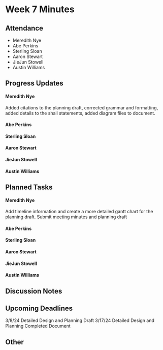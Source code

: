 # Week 7 Minutes

## Attendance
   - Meredith Nye
   - Abe Perkins
   - Sterling Sloan
   - Aaron Stewart
   - JieJun Stowell
   - Austin Williams

## Progress Updates
#### Meredith Nye
Added citations to the planning draft, corrected grammar and formatting, added details to the shall statements, added diagram files to document.             
#### Abe Perkins
#### Sterling Sloan
#### Aaron Stewart
#### JieJun Stowell
#### Austin Williams

## Planned Tasks
#### Meredith Nye
Add timeline information and create a more detailed gantt chart for the planning draft. Submit meeting minutes and planning draft
#### Abe Perkins
#### Sterling Sloan
#### Aaron Stewart
#### JieJun Stowell
#### Austin Williams

## Discussion Notes

## Upcoming Deadlines
3/8/24 Detailed Design and Planning Draft
3/17/24 Detailed Design and Planning Completed Document

## Other
